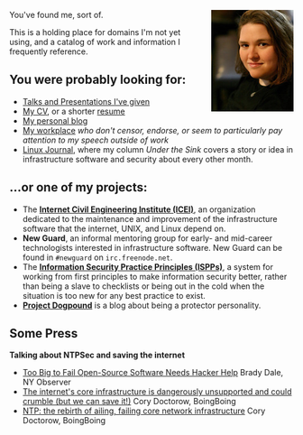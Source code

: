 <!-- 
.. title: Hello!
.. slug: index
.. date: 2017-01-08 21:07:07 UTC-04:00
.. tags: 
.. category: 
.. link: 
.. description: 
.. type: text
-->

<img src="/susan-portrait.jpg" alt="Susan Sons headshot" style="float: right; padding-left: 1em;"/><p class="lead">You've found me, sort of.</p>

This is a holding place for domains I'm not yet using, and a catalog of work and information I frequently reference.

## You were probably looking for:

* [Talks and Presentations I've given](/talks)
* [My CV](/files/Susan_Sons_CV.pdf), or a shorter [resume](/files/Susan_Sons_resume.pdf)
* [My personal blog](https://binaryredneck.net)
* [My workplace](https://cacr.iu.edu) *who don't censor, endorse, or seem to particularly pay attention to my speech outside of work*
* [Linux Journal](https://linuxjournal.com), where my column *Under the Sink* covers a story or idea in infrastructure software and security about every other month.

## ...or one of my projects:

* The **[Internet Civil Engineering Institute (ICEI)](https://icei.org)**, an organization dedicated to the maintenance and improvement of the infrastructure software that the internet, UNIX, and Linux depend on.
* **New Guard**, an informal mentoring group for early- and mid-career technologists interested in infrastructure software.  New Guard can be found in `#newguard` on `irc.freenode.net`.
* The **[Information Security Practice Principles (ISPPs)](https://cacr.iu.edu/principles)**, a system for working from first principles to make information security better, rather than being a slave to checklists or being out in the cold when the situation is too new for any best practice to exist.
* **[Project Dogpound](http://projectdogpound.org)** is a blog about being a protector personality.


## Some Press

**Talking about NTPSec and saving the internet**

* [Too Big to Fail Open-Source Software Needs Hacker Help](http://observer.com/2016/11/open-source-too-big-to-fail/) Brady Dale, NY Observer
* [The internet's core infrastructure is dangerously unsupported and could crumble (but we can save it!)](http://boingboing.net/2016/11/11/the-internets-core-infrastru.html)  Cory Doctorow, BoingBoing
* [NTP: the rebirth of ailing, failing core network infrastructure](http://boingboing.net/2016/11/29/ntp-the-rebirth-of-ailing-fa.html) Cory Doctorow, BoingBoing
